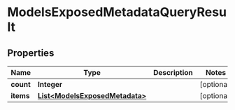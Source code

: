 

# ModelsExposedMetadataQueryResult


## Properties

| Name | Type | Description | Notes |
|------------ | ------------- | ------------- | -------------|
|**count** | **Integer** |  |  [optional] |
|**items** | [**List&lt;ModelsExposedMetadata&gt;**](ModelsExposedMetadata.md) |  |  [optional] |



